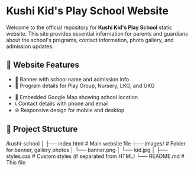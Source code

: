# Kushi Kid's Play School Website

Welcome to the official repository for **Kushi Kid's Play School** static website. This site provides essential information for parents and guardians about the school's programs, contact information, photo gallery, and admission updates.

## 🏫 Website Features

- 📌 Banner with school name and admission info  
- 🧒 Program details for Play Group, Nursery, LKG, and UKG  
<!-- - 🖼️ Image gallery   -->
- 📍 Embedded Google Map showing school location  
- 📞 Contact details with phone and email  
- 🌐 Responsive design for mobile and desktop

## 📂 Project Structure

/kushi-school
│
├── index.html # Main website file
├── images/ # Folder for banner, gallery photos
│ └── banner.png
│ └── kid.jpg
│
├── styles.css # Custom styles (if separated from HTML)
└── README.md # This file

